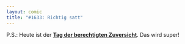 ```yaml
---
layout: comic
title: "#1633: Richtig satt"
---
```


P.S.:
Heute ist der <a href="http://www.fonflatter.de/kalender"><strong>Tag der berechtigten Zuversicht</strong></a>. Das wird super!
